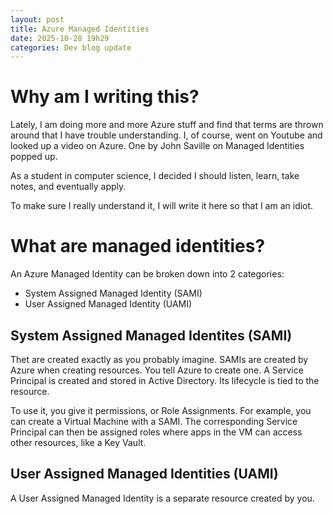```yaml
---
layout: post
title: Azure Managed Identities
date: 2025-10-28 19h29
categories: Dev blog update
---
```


# Why am I writing this?

Lately, I am doing more and more Azure stuff and find that terms are thrown around that I have trouble understanding. I, of course, went on Youtube and looked up a video on Azure. One by John Saville on Managed Identities popped up.

As a student in computer science, I decided I should listen, learn, take notes, and eventually apply.

To make sure I really understand it, I will write it here so that I am an idiot.

# What are managed identities?

An Azure Managed Identity can be broken down into 2 categories:
- System Assigned Managed Identity (SAMI)
- User Assigned Managed Identity (UAMI)

## System Assigned Managed Identites (SAMI)

Thet are created exactly as you probably imagine. SAMIs are created by Azure when creating resources. You tell Azure to create one. A Service Principal is created and stored in Active Directory. Its lifecycle is tied to the resource.

To use it, you give it permissions, or Role Assignments. For example, you can create a Virtual Machine with a SAMI. The corresponding Service Principal can then be assigned roles where apps in the VM can access other resources, like a Key Vault.

## User Assigned Managed Identities (UAMI)

A User Assigned Managed Identity is a separate resource created by you. 